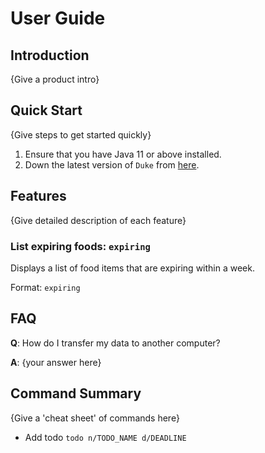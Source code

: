 # User Guide

## Introduction

{Give a product intro}

## Quick Start

{Give steps to get started quickly}

1. Ensure that you have Java 11 or above installed.
1. Down the latest version of `Duke` from [here](http://link.to/duke).

## Features

{Give detailed description of each feature}

### List expiring foods: `expiring`

Displays a list of food items that are expiring within a week.

Format: `expiring`

## FAQ

**Q**: How do I transfer my data to another computer?

**A**: {your answer here}

## Command Summary

{Give a 'cheat sheet' of commands here}

* Add todo `todo n/TODO_NAME d/DEADLINE`

